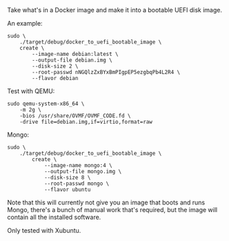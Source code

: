 Take what's in a Docker image and make it into a bootable UEFI disk image.

An example:

    sudo \
        ./target/debug/docker_to_uefi_bootable_image \
        create \
            --image-name debian:latest \
            --output-file debian.img \
            --disk-size 2 \
            --root-passwd nNGQlzZxBYxBmPIgpEP5ezgbqPb4L2R4 \
            --flavor debian

Test with QEMU:

    sudo qemu-system-x86_64 \
        -m 2g \
        -bios /usr/share/OVMF/OVMF_CODE.fd \
        -drive file=debian.img,if=virtio,format=raw

Mongo:

    sudo \
        ./target/debug/docker_to_uefi_bootable_image \
            create \
                --image-name mongo:4 \
                --output-file mongo.img \
                --disk-size 8 \
                --root-passwd mongo \
                --flavor ubuntu

Note that this will currently not give you an image that boots and runs Mongo,
there's a bunch of manual work that's required, but the image will contain all
the installed software.

Only tested with Xubuntu.


